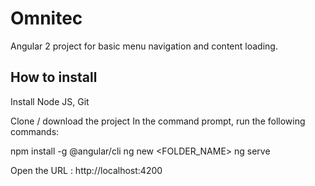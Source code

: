 # Omnitec

Angular 2 project for basic menu navigation and content loading. 

## How to install

Install Node JS, Git

Clone / download the project 
In the command prompt, run the following commands:

npm install -g @angular/cli
ng new <FOLDER_NAME>
ng serve 

Open the URL : http://localhost:4200
